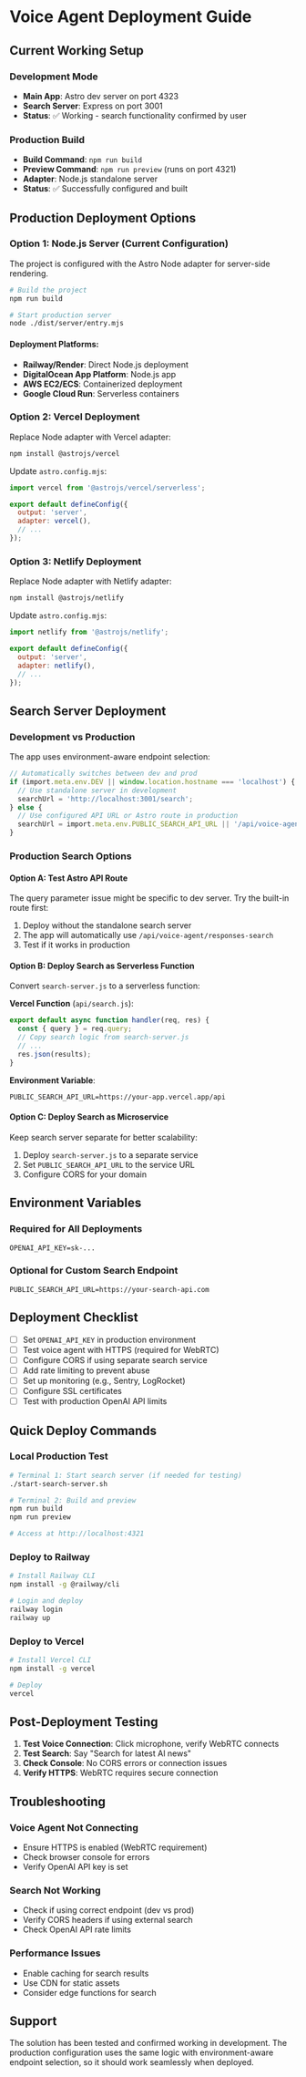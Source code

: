 # Voice Agent Deployment Guide

## Current Working Setup

### Development Mode
- **Main App**: Astro dev server on port 4323
- **Search Server**: Express on port 3001
- **Status**: ✅ Working - search functionality confirmed by user

### Production Build
- **Build Command**: `npm run build`
- **Preview Command**: `npm run preview` (runs on port 4321)
- **Adapter**: Node.js standalone server
- **Status**: ✅ Successfully configured and built

## Production Deployment Options

### Option 1: Node.js Server (Current Configuration)
The project is configured with the Astro Node adapter for server-side rendering.

```bash
# Build the project
npm run build

# Start production server
node ./dist/server/entry.mjs
```

#### Deployment Platforms:
- **Railway/Render**: Direct Node.js deployment
- **DigitalOcean App Platform**: Node.js app
- **AWS EC2/ECS**: Containerized deployment
- **Google Cloud Run**: Serverless containers

### Option 2: Vercel Deployment
Replace Node adapter with Vercel adapter:

```bash
npm install @astrojs/vercel
```

Update `astro.config.mjs`:
```javascript
import vercel from '@astrojs/vercel/serverless';

export default defineConfig({
  output: 'server',
  adapter: vercel(),
  // ...
});
```

### Option 3: Netlify Deployment
Replace Node adapter with Netlify adapter:

```bash
npm install @astrojs/netlify
```

Update `astro.config.mjs`:
```javascript
import netlify from '@astrojs/netlify';

export default defineConfig({
  output: 'server',
  adapter: netlify(),
  // ...
});
```

## Search Server Deployment

### Development vs Production
The app uses environment-aware endpoint selection:

```typescript
// Automatically switches between dev and prod
if (import.meta.env.DEV || window.location.hostname === 'localhost') {
  // Use standalone server in development
  searchUrl = 'http://localhost:3001/search';
} else {
  // Use configured API URL or Astro route in production
  searchUrl = import.meta.env.PUBLIC_SEARCH_API_URL || '/api/voice-agent/responses-search';
}
```

### Production Search Options

#### Option A: Test Astro API Route
The query parameter issue might be specific to dev server. Try the built-in route first:
1. Deploy without the standalone search server
2. The app will automatically use `/api/voice-agent/responses-search`
3. Test if it works in production

#### Option B: Deploy Search as Serverless Function
Convert `search-server.js` to a serverless function:

**Vercel Function** (`api/search.js`):
```javascript
export default async function handler(req, res) {
  const { query } = req.query;
  // Copy search logic from search-server.js
  // ...
  res.json(results);
}
```

**Environment Variable**:
```env
PUBLIC_SEARCH_API_URL=https://your-app.vercel.app/api
```

#### Option C: Deploy Search as Microservice
Keep search server separate for better scalability:
1. Deploy `search-server.js` to a separate service
2. Set `PUBLIC_SEARCH_API_URL` to the service URL
3. Configure CORS for your domain

## Environment Variables

### Required for All Deployments
```env
OPENAI_API_KEY=sk-...
```

### Optional for Custom Search Endpoint
```env
PUBLIC_SEARCH_API_URL=https://your-search-api.com
```

## Deployment Checklist

- [ ] Set `OPENAI_API_KEY` in production environment
- [ ] Test voice agent with HTTPS (required for WebRTC)
- [ ] Configure CORS if using separate search service
- [ ] Add rate limiting to prevent abuse
- [ ] Set up monitoring (e.g., Sentry, LogRocket)
- [ ] Configure SSL certificates
- [ ] Test with production OpenAI API limits

## Quick Deploy Commands

### Local Production Test
```bash
# Terminal 1: Start search server (if needed for testing)
./start-search-server.sh

# Terminal 2: Build and preview
npm run build
npm run preview

# Access at http://localhost:4321
```

### Deploy to Railway
```bash
# Install Railway CLI
npm install -g @railway/cli

# Login and deploy
railway login
railway up
```

### Deploy to Vercel
```bash
# Install Vercel CLI
npm install -g vercel

# Deploy
vercel
```

## Post-Deployment Testing

1. **Test Voice Connection**: Click microphone, verify WebRTC connects
2. **Test Search**: Say "Search for latest AI news"
3. **Check Console**: No CORS errors or connection issues
4. **Verify HTTPS**: WebRTC requires secure connection

## Troubleshooting

### Voice Agent Not Connecting
- Ensure HTTPS is enabled (WebRTC requirement)
- Check browser console for errors
- Verify OpenAI API key is set

### Search Not Working
- Check if using correct endpoint (dev vs prod)
- Verify CORS headers if using external search
- Check OpenAI API rate limits

### Performance Issues
- Enable caching for search results
- Use CDN for static assets
- Consider edge functions for search

## Support

The solution has been tested and confirmed working in development. The production configuration uses the same logic with environment-aware endpoint selection, so it should work seamlessly when deployed.